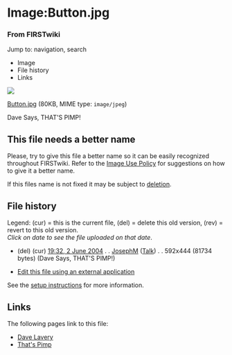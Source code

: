 

# Image:Button.jpg

### From FIRSTwiki

Jump to: navigation, search

  * Image
  * File history
  * Links

![](/media/c/ca/Button.jpg)

[Button.jpg](/media/c/ca/Button.jpg "Button.jpg" ) (80KB, MIME type:
`image/jpeg`)

Dave Says, THAT'S PIMP!

This file needs a better name  
---  
Please, try to give this file a better name so it can be easily recognized
throughout FIRSTwiki. Refer to the [Image Use
Policy](FIRSTwiki:Image_use_policy "FIRSTwiki:Image use policy" )
for suggestions on how to give it a better name.

If this files name is not fixed it may be subject to
[deletion](Category:Candidates_for_speedy_deletion
"Category:Candidates for speedy deletion" ).  
  
## File history

Legend: (cur) = this is the current file, (del) = delete this old version,
(rev) = revert to this old version.  
_Click on date to see the file uploaded on that date_.

  * (del) (cur) [19:32, 2 June 2004](/media/c/ca/Button.jpg "/media/c/ca/Button.jpg" ) . . [JosephM](User:JosephM "User:JosephM" ) ([Talk](User_talk:JosephM "User talk:JosephM" )) . . 592x444 (81734 bytes) (Dave Says, THAT'S PIMP!)
  

  * [Edit this file using an external application](/index.php?title=Image:Button.jpg&action=edit&externaledit=true&mode=file "Image:Button.jpg" )

See the [setup
instructions](http://meta.wikimedia.org/wiki/Help:External_editors
"http://meta.wikimedia.org/wiki/Help:External_editors" ) for more information.

## Links

The following pages link to this file:

  * [Dave Lavery](Dave_Lavery "Dave Lavery" )
  * [That's Pimp](That%27s_Pimp "That's Pimp" )

